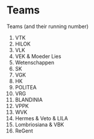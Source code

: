 # Teams

Teams (and their running number)

1. VTK
2. HILOK
3. VLK
4. VEK & Moeder Lies
5. Wetenschappen
6. SK
7. VGK
8. HK
9. POLITEA
10. VRG
11. BLANDINIA
12. VPPK
13. WVK
14. Hermes & Veto & LILA
15. Lombriosiana & VBK
16. ReGent
